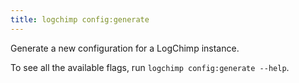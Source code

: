 ```yaml
---
title: logchimp config:generate
---
```


Generate a new configuration for a LogChimp instance.

To see all the available flags, run `logchimp config:generate --help`.
